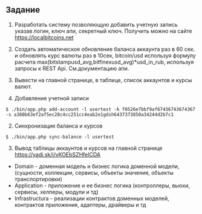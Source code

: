 ## Задание
1. Разработать систему позволяющую добавить учетную запись указав логин, ключ апи, секретный ключ. Получить можно на сайте https://localbitcoins.net
2. Создать автоматическое обновление баланса аккаунта раз в 60 сек. и обновлять курс валюты раз в 10сек, bitcoin/usd используя формулу расчета max(bitstampusd_avg,bitfinexusd_avg)*usd_in_rub, используя запросы к REST Api. См.документацию апи.
3. Вывести на главной странице, в таблице, список аккаунтов и курсы валют.

1. Добавление учетной записи
```
$ ./bin/app.php add-account -l usertest -k f0526e7bbf9af67436743674367 -s a380b63ef2af5ec28c4cc251cc4eab2e1gdsh6437373850a34244d2b7c1
```

2. Синхронизация баланса и курсов
```
$ ./bin/app.php sync-balance -l usertest
```
3. Вывод таблицы аккаунтов и курсов на главной странице
https://yadi.sk/i/vKOEbSZHfeICDA

- Domain - доменная модель и бизнес логика доменной модели, (сущности, коллекции, сервисы, объекты значения, объекты транспортировки)
- Аpplication - приложение и ее бизнес логика (контроллеры, вьюхи, сервисы, хелперы, модули и тд)
- Infrastructura - реализации контрактов доменных моделей, контрактов приложения, адаптеры, драйверы и тд
